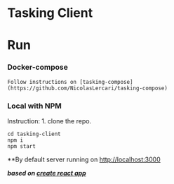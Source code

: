 # Tasking Client

# Run

### Docker-compose 
    Follow instructions on [tasking-compose](https://github.com/NicolasLercari/tasking-compose)

### Local with NPM
Instruction:
    1. clone the repo.
```
cd tasking-client
npm i
npm start
```

**By default server running on [http://localhost:3000](http://localhost:3000)
   

 ***based on [create react app](https://github.com/facebook/create-react-app)***
